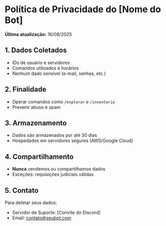 # Política de Privacidade do [Nome do Bot]

**Última atualização:** 16/08/2025

## 1. Dados Coletados
- IDs de usuário e servidores
- Comandos utilizados e horários
- Nenhum dado sensível (e-mail, senhas, etc.)

## 2. Finalidade
- Operar comandos como `/explorar` e `/inventario`
- Prevenir abuso e spam

## 3. Armazenamento
- Dados são armazenados por até 30 dias
- Hospedados em servidores seguros (AWS/Google Cloud)

## 4. Compartilhamento
- **Nunca** vendemos ou compartilhamos dados
- Exceções: requisições judiciais válidas

## 5. Contato
Para deletar seus dados:
- Servidor de Suporte: [Convite do Discord]
- Email: contato@seubot.com

